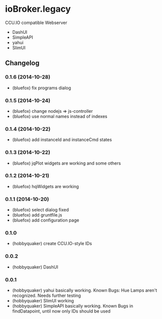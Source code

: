 ioBroker.legacy
===============

CCU.IO compatible Webserver

* DashUI
* SimpleAPI
* yahui
* SlimUI


## Changelog
### 0.1.6 (2014-10-28)
* (bluefox) fix programs dialog

### 0.1.5 (2014-10-24)
* (bluefox) change nodejs => js-controller
* (bluefox) use normal names instead of indexes

### 0.1.4 (2014-10-22)
* (bluefox) add instanceId and instanceCmd states

### 0.1.3 (2014-10-22)
* (bluefox) jqPlot widgets are working and some others

### 0.1.2 (2014-10-21)
* (bluefox) hqWidgets are working

### 0.1.1 (2014-10-20)
* (bluefox) select dialog fixed
* (bluefox) add gruntfile.js
* (bluefox) add configuration page

### 0.1.0
* (hobbyquaker) create CCU.IO-style IDs

### 0.0.2
* (hobbyquaker) DashUI

### 0.0.1

* (hobbyquaker) yahui basically working. Known Bugs: Hue Lamps aren't recognized. Needs further testing
* (hobbyquaker) SlimUI working
* (hobbyquaker) SimpleAPI basically working. Known Bugs in findDatapoint, until now only IDs should be used

